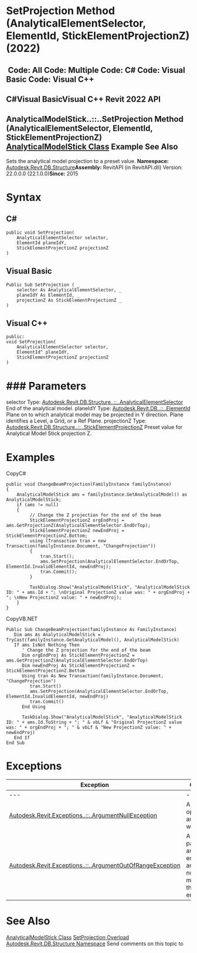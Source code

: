 # SetProjection Method (AnalyticalElementSelector, ElementId, StickElementProjectionZ) (2022)

﻿
 Code: All Code: Multiple Code: C# Code: Visual Basic Code: Visual C++   
---  
C#Visual BasicVisual C++
Revit 2022 API  
---  
AnalyticalModelStick..::..SetProjection Method (AnalyticalElementSelector, ElementId, StickElementProjectionZ)  
[AnalyticalModelStick Class](f9554dde-c9c3-dbb5-d603-0b922bc51fd9.md "AnalyticalModelStick Class") Example See Also  
---  
Sets the analytical model projection to a preset value. 
**Namespace:** [Autodesk.Revit.DB.Structure](d586b341-f687-9d90-e96d-255806b7d4fc.md "Autodesk.Revit.DB.Structure Namespace")**Assembly:** RevitAPI (in RevitAPI.dll) Version: 22.0.0.0 (22.1.0.0)**Since:** 2015 
# Syntax
C#  
---  
```text
public void SetProjection(
	AnalyticalElementSelector selector,
	ElementId planeIdY,
	StickElementProjectionZ projectionZ
)
```
  
Visual Basic  
---  
```text
Public Sub SetProjection ( _
	selector As AnalyticalElementSelector, _
	planeIdY As ElementId, _
	projectionZ As StickElementProjectionZ _
)
```
  
Visual C++  
---  
```text
public:
void SetProjection(
	AnalyticalElementSelector selector, 
	ElementId^ planeIdY, 
	StickElementProjectionZ projectionZ
)
```
  
# ### Parameters
selector
    Type: [Autodesk.Revit.DB.Structure..::..AnalyticalElementSelector](b8d93e4d-3543-637d-5a9d-affa1bced099.md "AnalyticalElementSelector Enumeration") End of the analytical model. 
planeIdY
    Type: [Autodesk.Revit.DB..::..ElementId](44f3f7b1-3229-3404-93c9-dc5e70337dd6.md "ElementId Class") Plane on to which analytical model may be projected in Y direction. Plane identifies a Level, a Grid, or a Ref Plane. 
projectionZ
    Type: [Autodesk.Revit.DB.Structure..::..StickElementProjectionZ](174346c5-e7f3-58f1-1495-3836c9f973e3.md "StickElementProjectionZ Enumeration") Preset value for Analytical Model Stick projection Z. 
# Examples
CopyC#
```text
public void ChangeBeamProjection(FamilyInstance familyInstance)
{
    AnalyticalModelStick ams = familyInstance.GetAnalyticalModel() as AnalyticalModelStick;
    if (ams != null)
    {
         // Change the Z projection for the end of the beam
         StickElementProjectionZ orgEndProj = ams.GetProjectionZ(AnalyticalElementSelector.EndOrTop);
         StickElementProjectionZ newEndProj = StickElementProjectionZ.Bottom;
         using (Transaction tran = new Transaction(familyInstance.Document, "ChangeProjection"))
         {
             tran.Start();
             ams.SetProjection(AnalyticalElementSelector.EndOrTop, ElementId.InvalidElementId, newEndProj);
             tran.Commit();
         }

         TaskDialog.Show("AnalyticalModelStick", "AnalyticalModelStick ID: " + ams.Id + "; \nOriginal ProjectionZ value was: " + orgEndProj + "; \nNew ProjectionZ value: " + newEndProj);
    }
}
```

CopyVB.NET
```text
Public Sub ChangeBeamProjection(familyInstance As FamilyInstance)
   Dim ams As AnalyticalModelStick = TryCast(familyInstance.GetAnalyticalModel(), AnalyticalModelStick)
   If ams IsNot Nothing Then
      ' Change the Z projection for the end of the beam
      Dim orgEndProj As StickElementProjectionZ = ams.GetProjectionZ(AnalyticalElementSelector.EndOrTop)
      Dim newEndProj As StickElementProjectionZ = StickElementProjectionZ.Bottom
      Using tran As New Transaction(familyInstance.Document, "ChangeProjection")
         tran.Start()
         ams.SetProjection(AnalyticalElementSelector.EndOrTop, ElementId.InvalidElementId, newEndProj)
         tran.Commit()
      End Using

      TaskDialog.Show("AnalyticalModelStick", "AnalyticalModelStick ID: " + ams.Id.ToString + "; " & vbLf & "Original ProjectionZ value was: " + orgEndProj + "; " & vbLf & "New ProjectionZ value: " + newEndProj)
   End If
End Sub
```

# Exceptions
| Exception | Condition |
| --- | --- |
| --- | --- |
| [Autodesk.Revit.Exceptions..::..ArgumentNullException](631e1424-60f4-929b-4e52-dda9dcd26316.md "ArgumentNullException Class") | A non-optional argument was null |
| [Autodesk.Revit.Exceptions..::..ArgumentOutOfRangeException](60f148c9-ece0-a6bb-4e12-bb4a9c8c8a24.md "ArgumentOutOfRangeException Class") | A value passed for an enumeration argument is not a member of that enumeration |

# See Also
[AnalyticalModelStick Class](f9554dde-c9c3-dbb5-d603-0b922bc51fd9.md "AnalyticalModelStick Class")
[SetProjection Overload](13de285e-7d46-b5a4-be0b-3223ecc813bd.md "SetProjection Method")
[Autodesk.Revit.DB.Structure Namespace](d586b341-f687-9d90-e96d-255806b7d4fc.md "Autodesk.Revit.DB.Structure Namespace")
Send comments on this topic to 